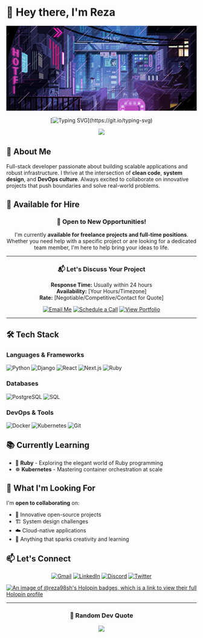 # 💫 Hey there, I'm Reza

<div align="center">
  <img src="cyberpunk02.gif" alt="Cyberpunk Banner" />
</div>

<div align="center">
  
[![Typing SVG](https://readme-typing-svg.demolab.com?font=Orbitron&weight=900&size=35&pause=1000&color=d600ff&center=true&vCenter=true&random=false&width=800&lines=Keep+it+simple.;Complex+is+better+than+complicated.;Never+stop+learning.;Simplicity+is+the+ultimate+sophistication.;Think+twice,+code+once.;Talk+is+cheap,+show+me+the+code.;Move+fast+and+break+things.;First,+solve+the+problem.+Then,+write+the+code.;Done+is+still+better+than+perfect.)](https://git.io/typing-svg)

</div>

<div align="center">
<img src="https://user-images.githubusercontent.com/73097560/115834477-dbab4500-a447-11eb-908a-139a6edaec5c.gif">
</div>

## 🚀 About Me

Full-stack developer passionate about building scalable applications and robust infrastructure. I thrive at the intersection of **clean code**, **system design**, and **DevOps culture**. Always excited to collaborate on innovative projects that push boundaries and solve real-world problems.



## 💼 Available for Hire

<div align="center">

### 🎯 **Open to New Opportunities!**

I'm currently **available for freelance projects and full-time positions**. Whether you need help with a specific project or are looking for a dedicated team member, I'm here to help bring your ideas to life.

</div>



---

<div align="center">

### 📬 **Let's Discuss Your Project**

**Response Time:** Usually within 24 hours  
**Availability:** [Your Hours/Timezone]  
**Rate:** [Negotiable/Competitive/Contact for Quote]

[![Email Me](https://img.shields.io/badge/📧_Email_Me-D14836?style=for-the-badge&logo=gmail&logoColor=white)](mailto:your.email@gmail.com)
[![Schedule a Call](https://img.shields.io/badge/📞_Schedule_a_Call-00C853?style=for-the-badge&logo=googlecalendar&logoColor=white)](https://calendly.com/yourlink)
[![View Portfolio](https://img.shields.io/badge/🌐_View_Portfolio-FF6B6B?style=for-the-badge&logo=firefox&logoColor=white)](https://yourportfolio.com)

</div>

---

## 🛠️ Tech Stack

### **Languages & Frameworks**
![Python](https://img.shields.io/badge/Python-3776AB?style=for-the-badge&logo=python&logoColor=white)
![Django](https://img.shields.io/badge/Django-092E20?style=for-the-badge&logo=django&logoColor=white)
![React](https://img.shields.io/badge/React-20232A?style=for-the-badge&logo=react&logoColor=61DAFB)
![Next.js](https://img.shields.io/badge/Next.js-000000?style=for-the-badge&logo=nextdotjs&logoColor=white)
![Ruby](https://img.shields.io/badge/Ruby-CC342D?style=for-the-badge&logo=ruby&logoColor=white)

### **Databases**
![PostgreSQL](https://img.shields.io/badge/PostgreSQL-316192?style=for-the-badge&logo=postgresql&logoColor=white)
![SQL](https://img.shields.io/badge/SQL-4479A1?style=for-the-badge&logo=mysql&logoColor=white)

### **DevOps & Tools**
![Docker](https://img.shields.io/badge/Docker-2496ED?style=for-the-badge&logo=docker&logoColor=white)
![Kubernetes](https://img.shields.io/badge/Kubernetes-326CE5?style=for-the-badge&logo=kubernetes&logoColor=white)
![Git](https://img.shields.io/badge/Git-F05032?style=for-the-badge&logo=git&logoColor=white)

## 📚 Currently Learning

<div align="left">
  
- 🔷 **Ruby** - Exploring the elegant world of Ruby programming
- ☸️ **Kubernetes** - Mastering container orchestration at scale

</div>

## 🎯 What I'm Looking For

I'm **open to collaborating** on:
- 🌟 Innovative open-source projects
- 🏗️ System design challenges
- ☁️ Cloud-native applications
- 🤝 Anything that sparks creativity and learning

## 📫 Let's Connect

<div align="center">

[![Gmail](https://img.shields.io/badge/Gmail-D14836?style=for-the-badge&logo=gmail&logoColor=white)](mailto:your.email@gmail.com)
[![LinkedIn](https://img.shields.io/badge/LinkedIn-0077B5?style=for-the-badge&logo=linkedin&logoColor=white)](https://linkedin.com/in/yourprofile)
[![Discord](https://img.shields.io/badge/Discord-5865F2?style=for-the-badge&logo=discord&logoColor=white)](https://discord.com/users/youruserid)
[![Twitter](https://img.shields.io/badge/Twitter-1DA1F2?style=for-the-badge&logo=twitter&logoColor=white)](https://twitter.com/yourhandle)

</div>

[![An image of @reza98sh's Holopin badges, which is a link to view their full Holopin profile](https://holopin.me/reza98sh)](https://holopin.io/@reza98sh)

---

<div align="center">

### 💭 Random Dev Quote

![](https://quotes-github-readme.vercel.app/api?type=horizontal&theme=radical)

</div>


